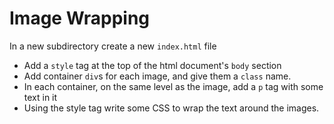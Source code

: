 # Image Wrapping

In a new subdirectory create a new `index.html` file

* Add a `style` tag at the top of the html document's `body` section
* Add container `div`s for each image, and give them a `class` name.
* In each container, on the same level as the image, add a `p` tag with some text in it
* Using the style tag write some CSS to wrap the text around the images.
